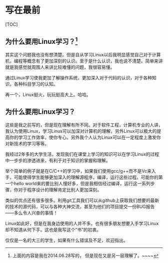 写在最前
===
[TOC]

为什么要用Linux学习？[^之前]
---

其实这个问题我也没有想清楚。但是自从学习Linux以后我明显感觉自己对于计算机，编程等概念有了更加深刻的认识。至于是什么认识，我也说不清楚。简单来讲就是我感觉就周围人来讲比较难懂的问题，我很容易懂。

通过Linux学习使我更加了解操作系统，更加深入对于代码的认识，对于各种知识，各种科目学习的认知。

再一个，Linux挺火，玩玩挺高大上。哈哈。

为什么要用Linux学习？
---

这些是我之前写的，但是现在理解有所不同。对于软件工程，计算机专业的人讲，我认为使用Linux，学习Linux可以加深对计算机的理解，另外Linux可以极大的提高你的学习工作效率，使你专心。另外我个人认为Linux可以在一定程度上激发你对新技术的学习等等。

我经过2年多的大学生活，发现我们在课堂上学习的知识可以在学习Linux的过程中一步步的渗透进来，有利于对于知识的掌握和理解。

举个简单的例子就是在C/C++的学习中，如果我们使用gcc/g++而不是Vc来入手，可能使得学生能够更加深入的理解源程序，编译，运行这些过程。可能你的第一个hello world来的要比别人慢好多，但是我相信经过编译，运行这一系列步骤，你对于程序设计的理解肯定比别人更加深刻。

类似的优点还有很多很多。利用git工具我们可以从github上获取我们想要的最新的技术的源代码，可以与各种大神交流，甚至为他们的项目提交一份BUG报告——多么令人兴奋的事情！

Linux如此好，但是在我身边使用的人并不多。也有很多朋友想要入手学习Linux却不知道从何下手。这也是我写这个“书”的初衷。

仅仅是一名的大三的学生，如果有什么错误及不足，欢迎指出。


[^之前]:上面的内容是我在2014.06.28写的， 但是现在又是另一层理解了。~~~~
